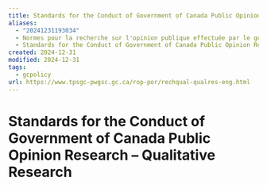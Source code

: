 ```yaml
---
title: Standards for the Conduct of Government of Canada Public Opinion Research Qualitative Research
aliases:
  - "20241231193034"
  - Normes pour la recherche sur l'opinion publique effectuée par le gouvernement du Canada – Recherche qualitative
  - Standards for the Conduct of Government of Canada Public Opinion Research—Qualitative Research
created: 2024-12-31
modified: 2024-12-31
tags:
  - gcpolicy
url: https://www.tpsgc-pwgsc.gc.ca/rop-por/rechqual-qualres-eng.html
---
```

# Standards for the Conduct of Government of Canada Public Opinion Research – Qualitative Research
